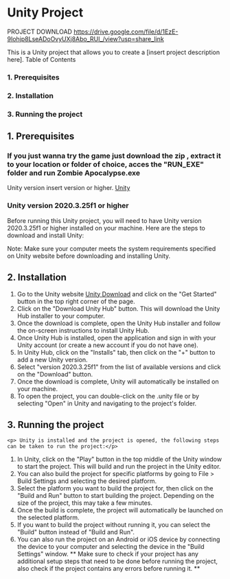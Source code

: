 # Unity Project

PROJECT DOWNLOAD https://drive.google.com/file/d/1EzE-9Iohjp8LseADoOvyUXj8Abo_RUI_/view?usp=share_link

This is a Unity project that allows you to create a [insert project description here].
Table of Contents

### 1. Prerequisites
### 2. Installation
### 3. Running the project

## 1. Prerequisites

### If you just wanna try the game just download the zip , extract it to your location or folder of choice, acces the "RUN_EXE" folder and run Zombie Apocalypse.exe 

Unity version insert version or higher.
[Unity]([https://store.unity.com/download](https://unity.com/download))

    
### Unity version 2020.3.25f1 or higher

Before running this Unity project, you will need to have Unity version 2020.3.25f1 or higher installed on your machine. Here are the steps to download and install Unity:

 

Note: Make sure your computer meets the system requirements specified on Unity website before downloading and installing Unity.

## 2. Installation

1. Go to the Unity website [Unity Download](https://unity.com/download) and click on the "Get Started" button in the top right corner of the page.
2. Click on the "Download Unity Hub" button. This will download the Unity Hub installer to your computer.
3. Once the download is complete, open the Unity Hub installer and follow the on-screen instructions to install Unity Hub.
4. Once Unity Hub is installed, open the application and sign in with your Unity account (or create a new account if you do not have one).
5. In Unity Hub, click on the "Installs" tab, then click on the "+" button to add a new Unity version.
6. Select "version 2020.3.25f1" from the list of available versions and click on the "Download" button.
7. Once the download is complete, Unity will automatically be installed on your machine.
8. To open the project, you can double-click on the .unity file or by selecting "Open" in Unity and navigating to the project's folder.

## 3. Running the project

    <p> Unity is installed and the project is opened, the following steps can be taken to run the project:</p>

1. In Unity, click on the "Play" button in the top middle of the Unity window to start the project. This will build and run the project in the Unity editor.
2. You can also build the project for specific platforms by going to File > Build Settings and selecting the desired platform.
3. Select the platform you want to build the project for, then click on the "Build and Run" button to start building the project. Depending on the size of the project, this may take a few minutes.
4. Once the build is complete, the project will automatically be launched on the selected platform.
5. If you want to build the project without running it, you can select the "Build" button instead of "Build and Run".
6. You can also run the project on an Android or iOS device by connecting the device to your computer and selecting the device in the "Build Settings" window.
**
 Make sure to check if your project has any additional setup steps that need to be done before running the project, also check if the project contains any errors before running it.
**

